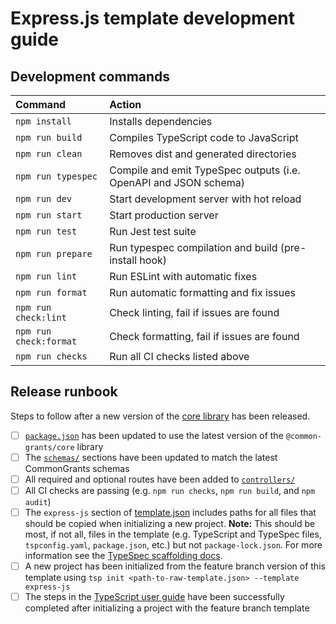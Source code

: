 # Express.js template development guide

## Development commands

| Command                | Action                                                           |
| :--------------------- | :--------------------------------------------------------------- |
| `npm install`          | Installs dependencies                                            |
| `npm run build`        | Compiles TypeScript code to JavaScript                           |
| `npm run clean`        | Removes dist and generated directories                           |
| `npm run typespec`     | Compile and emit TypeSpec outputs (i.e. OpenAPI and JSON schema) |
| `npm run dev`          | Start development server with hot reload                         |
| `npm run start`        | Start production server                                          |
| `npm run test`         | Run Jest test suite                                              |
| `npm run prepare`      | Run typespec compilation and build (pre-install hook)            |
| `npm run lint`         | Run ESLint with automatic fixes                                  |
| `npm run format`       | Run automatic formatting and fix issues                          |
| `npm run check:lint`   | Check linting, fail if issues are found                          |
| `npm run check:format` | Check formatting, fail if issues are found                       |
| `npm run checks`       | Run all CI checks listed above                                   |

## Release runbook

Steps to follow after a new version of the [core library](../../lib/core/README.md) has been released.

- [ ] [`package.json`](package.json) has been updated to use the latest version of the `@common-grants/core` library
- [ ] The [`schemas/`](src/api/schemas/) sections have been updated to match the latest CommonGrants schemas
- [ ] All required and optional routes have been added to [`controllers/`](src/api/controllers/)
- [ ] All CI checks are passing (e.g. `npm run checks`, `npm run build`, and `npm audit`)
- [ ] The `express-js` section of [template.json](../template.json) includes paths for all files that should be copied when initializing a new project. **Note:** This should be most, if not all, files in the template (e.g. TypeScript and TypeSpec files, `tspconfig.yaml`, `package.json`, etc.) but not `package-lock.json`. For more information see the [TypeSpec scaffolding docs](https://typespec.io/docs/extending-typespec/writing-scaffolding-template/#adding-new-files).
- [ ] A new project has been initialized from the feature branch version of this template using `tsp init <path-to-raw-template.json> --template express-js`
- [ ] The steps in the [TypeScript user guide](../../website/src/content/docs/guides/using-typescript.mdx) have been successfully completed after initializing a project with the feature branch template
